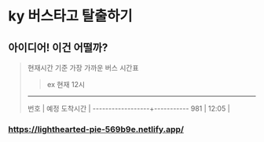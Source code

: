 # ky 버스타고 탈출하기

## 아이디어! 이건 어떨까?

> 현재시간 기준 가장 가까운 버스 시간표
> > ex 현재 12시
> ------------------------------
>  번호 | 예정 도착시간 |
> ------------------+-----------
>  981 |  12:05     |

### https://lighthearted-pie-569b9e.netlify.app/
